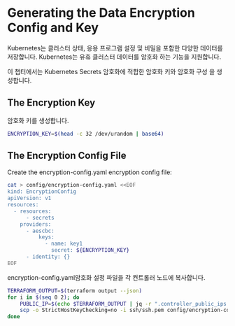 # Generating the Data Encryption Config and Key

Kubernetes는 클러스터 상태, 응용 프로그램 설정 및 비밀을 포함한 다양한 데이터를 저장합니다. Kubernetes는 유휴 클러스터 데이터를 암호화 하는 기능을 지원합니다.

이 챕터에서는 Kubernetes Secrets 암호화에 적합한 암호화 키와 암호화 구성 을 생성합니다.

## **The Encryption Key**

암호화 키를 생성합니다.

```bash
ENCRYPTION_KEY=$(head -c 32 /dev/urandom | base64)
```

## **The Encryption Config File**

Create the encryption-config.yaml encryption config file:

```bash
cat > config/encryption-config.yaml <<EOF
kind: EncryptionConfig
apiVersion: v1
resources:
  - resources:
      - secrets
    providers:
      - aescbc:
          keys:
            - name: key1
              secret: ${ENCRYPTION_KEY}
      - identity: {}
EOF
```

encryption-config.yaml암호화 설정 파일을 각 컨트롤러 노드에 복사합니다.

```bash
TERRAFORM_OUTPUT=$(terraform output --json)
for i in $(seq 0 2); do
    PUBLIC_IP=$(echo $TERRAFORM_OUTPUT | jq -r ".controller_public_ips.value[$i]")
    scp -o StrictHostKeyChecking=no -i ssh/ssh.pem config/encryption-config.yaml ubuntu@$PUBLIC_IP:~/
done
```
